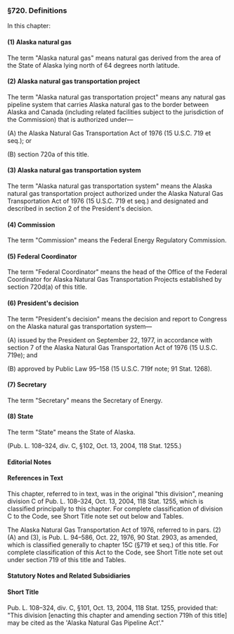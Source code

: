 ### §720. Definitions ###

In this chapter:

#### (1) Alaska natural gas ####

The term "Alaska natural gas" means natural gas derived from the area of the State of Alaska lying north of 64 degrees north latitude.

#### (2) Alaska natural gas transportation project ####

The term "Alaska natural gas transportation project" means any natural gas pipeline system that carries Alaska natural gas to the border between Alaska and Canada (including related facilities subject to the jurisdiction of the Commission) that is authorized under—

(A) the Alaska Natural Gas Transportation Act of 1976 (15 U.S.C. 719 et seq.); or

(B) section 720a of this title.

#### (3) Alaska natural gas transportation system ####

The term "Alaska natural gas transportation system" means the Alaska natural gas transportation project authorized under the Alaska Natural Gas Transportation Act of 1976 (15 U.S.C. 719 et seq.) and designated and described in section 2 of the President's decision.

#### (4) Commission ####

The term "Commission" means the Federal Energy Regulatory Commission.

#### (5) Federal Coordinator ####

The term "Federal Coordinator" means the head of the Office of the Federal Coordinator for Alaska Natural Gas Transportation Projects established by section 720d(a) of this title.

#### (6) President's decision ####

The term "President's decision" means the decision and report to Congress on the Alaska natural gas transportation system—

(A) issued by the President on September 22, 1977, in accordance with section 7 of the Alaska Natural Gas Transportation Act of 1976 (15 U.S.C. 719e); and

(B) approved by Public Law 95–158 (15 U.S.C. 719f note; 91 Stat. 1268).

#### (7) Secretary ####

The term "Secretary" means the Secretary of Energy.

#### (8) State ####

The term "State" means the State of Alaska.

(Pub. L. 108–324, div. C, §102, Oct. 13, 2004, 118 Stat. 1255.)

#### **Editorial Notes** ####

#### References in Text ####

This chapter, referred to in text, was in the original "this division", meaning division C of Pub. L. 108–324, Oct. 13, 2004, 118 Stat. 1255, which is classified principally to this chapter. For complete classification of division C to the Code, see Short Title note set out below and Tables.

The Alaska Natural Gas Transportation Act of 1976, referred to in pars. (2)(A) and (3), is Pub. L. 94–586, Oct. 22, 1976, 90 Stat. 2903, as amended, which is classified generally to chapter 15C (§719 et seq.) of this title. For complete classification of this Act to the Code, see Short Title note set out under section 719 of this title and Tables.

#### **Statutory Notes and Related Subsidiaries** ####

#### Short Title ####

Pub. L. 108–324, div. C, §101, Oct. 13, 2004, 118 Stat. 1255, provided that: "This division [enacting this chapter and amending section 719h of this title] may be cited as the 'Alaska Natural Gas Pipeline Act'."